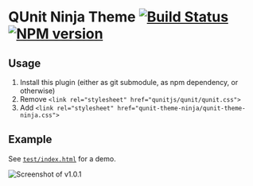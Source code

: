 # QUnit Ninja Theme [![Build Status](https://travis-ci.org/Krinkle/qunit-theme-ninja.png)](https://travis-ci.org/Krinkle/qunit-theme-ninja) [![NPM version](https://badge.fury.io/js/qunit-theme-ninja.png)](http://badge.fury.io/js/qunit-theme-ninja)

## Usage

1. Install this plugin (either as git submodule, as npm dependency, or otherwise)
2. Remove `<link rel="stylesheet" href="qunitjs/qunit/qunit.css">`
3. Add `<link rel="stylesheet" href="qunit-theme-ninja/qunit-theme-ninja.css">`

## Example

See [`test/index.html`](https://krinkle.github.io/qunit-theme-ninja/test/) for a demo.

![Screenshot of v1.0.1](http://i.imgur.com/ZKG4AFr.png)
